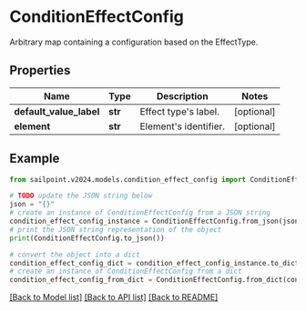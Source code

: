 # ConditionEffectConfig

Arbitrary map containing a configuration based on the EffectType.

## Properties

Name | Type | Description | Notes
------------ | ------------- | ------------- | -------------
**default_value_label** | **str** | Effect type&#39;s label. | [optional] 
**element** | **str** | Element&#39;s identifier. | [optional] 

## Example

```python
from sailpoint.v2024.models.condition_effect_config import ConditionEffectConfig

# TODO update the JSON string below
json = "{}"
# create an instance of ConditionEffectConfig from a JSON string
condition_effect_config_instance = ConditionEffectConfig.from_json(json)
# print the JSON string representation of the object
print(ConditionEffectConfig.to_json())

# convert the object into a dict
condition_effect_config_dict = condition_effect_config_instance.to_dict()
# create an instance of ConditionEffectConfig from a dict
condition_effect_config_from_dict = ConditionEffectConfig.from_dict(condition_effect_config_dict)
```
[[Back to Model list]](../README.md#documentation-for-models) [[Back to API list]](../README.md#documentation-for-api-endpoints) [[Back to README]](../README.md)


